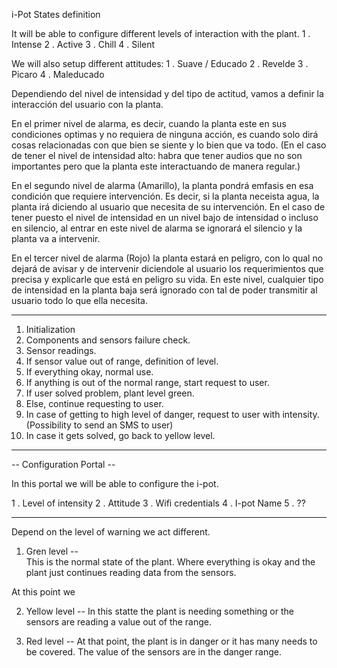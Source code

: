 i-Pot States definition

It will be able to configure different levels of interaction with the plant. 
1 . Intense
2 . Active
3 . Chill
4 . Silent

We will also setup different attitudes:
1 . Suave / Educado
2 . Revelde
3 . Picaro
4 . Maleducado

Dependiendo del nivel de intensidad y del tipo de actitud, vamos a definir la interacción del usuario con la planta.

En el primer nivel de alarma, es decir, cuando la planta este en sus condiciones optimas y no requiera de ninguna acción, es cuando solo dirá cosas relacionadas con que bien se siente y lo bien que va todo. (En el caso de tener el nivel de intensidad alto: habra que tener audios que no son importantes pero que la planta este interactuando de manera regular.)

En el segundo nivel de alarma (Amarillo), la planta pondrá emfasis en esa condición que requiere intervención. Es decir, si la planta neceista agua, la planta irá diciendo al usuario que necesita de su intervención. En el caso de tener puesto el nivel de intensidad en un nivel bajo de intensidad o incluso en silencio, al entrar en este nivel de alarma se ignorará el silencio y la planta va a intervenir.

En el tercer nivel de alarma (Rojo) la planta estará en peligro, con lo qual no dejará de avisar y de intervenir diciendole al usuario los requerimientos que precisa y explicarle que está en peligro su vida. En este nivel, cualquier tipo de intensidad en la planta baja será ignorado con tal de poder transmitir al usuario todo lo que ella necesita.

---

1. Initialization
2. Components and sensors failure check.
3. Sensor readings.
4. If sensor value out of range, definition of level.
5. If everything okay, normal use.
6. If anything is out of the normal range, start request to user.
7. If user solved problem, plant level green. 
8. Else, continue requesting to user.
9. In case of getting to high level of danger, request to user with intensity. (Possibility to send an SMS to user)
10. In case it gets solved, go back to yellow level.

___

-- Configuration Portal --

In this portal we will be able to configure the i-pot. 

1 . Level of intensity
2 . Attitude
3 . Wifi credentials
4 . I-pot Name
5 . ??











---


Depend on the level of warning we act different.

1. Gren level --  
This is the normal state of the plant. Where everything is okay and the plant just continues 
reading data from the sensors. 

At this point we 

2. Yellow level -- In this statte the plant is needing something or the sensors are reading a value out of the
range.

3. Red level -- At that point, the plant is in danger or it has many needs to be covered. The value of the
sensors are in the danger range.


